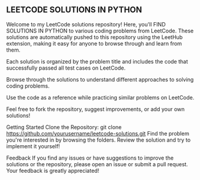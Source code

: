 ## LEETCODE SOLUTIONS IN PYTHON

Welcome to my LeetCode solutions repository! Here, you'll FIND SOLUTIONS IN PYTHON to various coding problems from LeetCode. These solutions are automatically pushed to this repository using the LeetHub extension, making it easy for anyone to browse through and learn from them.

Each solution is organized by the problem title and includes the code that successfully passed all test cases on LeetCode.

Browse through the solutions to understand different approaches to solving coding problems.

Use the code as a reference while practicing similar problems on LeetCode.

Feel free to fork the repository, suggest improvements, or add your own solutions!

Getting Started
Clone the Repository: git clone https://github.com/yourusername/leetcode-solutions.git
 Find the problem you're interested in by browsing the folders.
 Review the solution and try to implement it yourself!

Feedback
If you find any issues or have suggestions to improve the solutions or the repository, please open an issue or submit a pull request. Your feedback is greatly appreciated!
